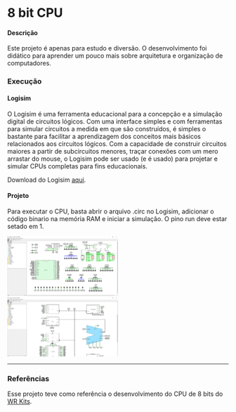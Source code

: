 # 8 bit CPU

<h4>Descrição</h4>
<p>Este projeto é apenas para estudo e diversão. O desenvolvimento foi didático para aprender um pouco mais sobre arquitetura e organização de computadores.</p>


<h3>Execução</h3>

<h4>Logisim</h4>
<p>O Logisim é uma ferramenta educacional para a concepção e a simulação digital de circuitos lógicos. Com uma interface simples e com ferramentas para simular circuitos a medida em que são construídos, é simples o bastante para facilitar a aprendizagem dos conceitos mais básicos relacionados aos circuitos lógicos. Com a capacidade de construir circuitos maiores a partir de subcircuitos menores, traçar conexões com um mero arrastar do mouse, o Logisim pode ser usado (e é usado) para projetar e simular CPUs completas para fins educacionais.</p>

<p>Download do Logisim <a href="http://www.cburch.com/logisim/pt/index.html">aqui</a>.</p>

<h4>Projeto</h4>
<p>Para executar o CPU, basta abrir o arquivo .circ no Logisim, adicionar o código binario na memória RAM e iniciar a simulação. O pino run deve estar setado em 1.</p>

<img width="50%" src="https://github.com/mateusdoimo/8-bit-cpu/blob/master/img/cpu.png">
<img width="50%" src="https://github.com/mateusdoimo/8-bit-cpu/blob/master/img/cpu-2.png">
<hr>
<h3>Referências</h3>
<p>Esse projeto teve como referência o desenvolvimento do CPU de 8 bits do <a href="https://www.youtube.com/watch?v=2llmPWBYvQo&list=PLZ8dBTV2_5HTB43Mhfz-TyIATkECrp8XY">WR Kits</a>.</p>